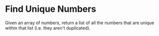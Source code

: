 # Find Unique Numbers

Given an array of numbers, return a list of all the numbers that are unique within that list (i.e. they aren't duplicated).
